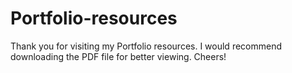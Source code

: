 # Portfolio-resources

Thank you for visiting my Portfolio resources. I would recommend downloading the PDF file for better viewing. Cheers!

